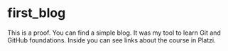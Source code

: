 # first_blog
This is a proof. You can find a simple blog. It was my tool to learn Git and GitHub foundations.
Inside you can see links about the course in Platzi.
